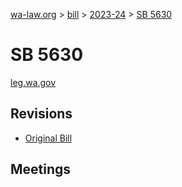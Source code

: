 [wa-law.org](/) > [bill](/bill/) > [2023-24](/bill/2023-24/) > [SB 5630](/bill/2023-24/sb/5630/)

# SB 5630
[leg.wa.gov](https://app.leg.wa.gov/billsummary?BillNumber=5630&Year=2023&Initiative=false)

## Revisions
* [Original Bill](1/)

## Meetings